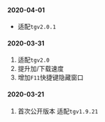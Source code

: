 #### 2020-04-01
- 适配`tgv2.0.1`


#### 2020-03-31
1. 适配`tgv2.0`
2. 提升加/下载速度
3. 增加`F11`快捷键隐藏窗口



#### 2020-03-21
1. 首次公开版本 适配`tgv1.9.21`
